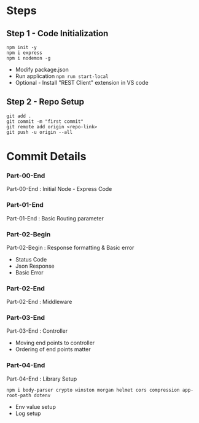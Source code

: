# Steps

## Step 1 - Code Initialization

```
npm init -y
npm i express
npm i nodemon -g
```
- Modify package.json
- Run application `npm run start-local`
- Optional - Install "REST Client" extension in VS code

## Step 2 - Repo Setup

```
git add .
git commit -m "first commit"
git remote add origin <repo-link>
git push -u origin --all
```

# Commit Details

### Part-00-End 
Part-00-End : Initial Node - Express Code

### Part-01-End 
Part-01-End : Basic Routing parameter

### Part-02-Begin 
Part-02-Begin : Response formatting & Basic error
- Status Code
- Json Response 
- Basic Error

### Part-02-End 
Part-02-End : Middleware

### Part-03-End 
Part-03-End : Controller
- Moving end points to controller
- Ordering of end points matter

### Part-04-End 
Part-04-End : Library Setup 

```
npm i body-parser crypto winston morgan helmet cors compression app-root-path dotenv
```
- Env value setup
- Log setup
